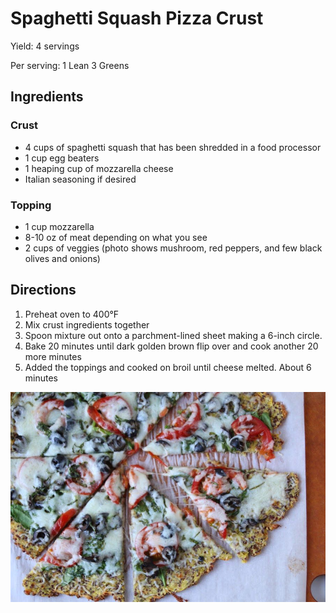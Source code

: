# Spaghetti Squash Pizza Crust

Yield:
4 servings

Per serving:
1 Lean 
3 Greens

## Ingredients
### Crust
* 4 cups of spaghetti squash that has been shredded in a food processor
* 1 cup egg beaters
* 1 heaping cup of mozzarella cheese
* Italian seasoning if desired

### Topping
* 1 cup mozzarella 
* 8-10 oz of meat depending on what you see
* 2 cups of veggies (photo shows mushroom, red peppers, and few black olives and onions)

## Directions
1. Preheat oven to 400°F
2. Mix crust ingredients together
3. Spoon mixture out onto a parchment-lined sheet making a 6-inch circle.
4. Bake 20 minutes until dark golden brown flip over and cook another 20 more minutes
5. Added the toppings and cooked on broil until cheese melted. About 6 minutes

![Spaghetti Squash Pizza Crust](./Spaghetti%20Squash%20Pizza%20Crust.jpeg)

